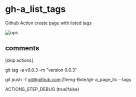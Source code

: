 # gh-a_list_tags

Github Action create page with listed tags

![ops](https://img.shields.io/badge/Status-under_construction-red)

## comments

[skip actions]

git tag -a v0.0.3 -m "version 0.0.3"

git push -f git@github.com:Zheng-Bote/gh-a_page_lis --tags

ACTIONS_STEP_DEBUG (true|false)
